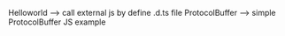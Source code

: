 Helloworld --> call external js by define .d.ts file
ProtocolBuffer --> simple ProtocolBuffer JS example
